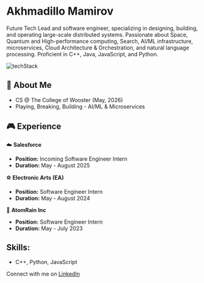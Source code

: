 # Akhmadillo Mamirov
Future Tech Lead and software engineer, specializing in designing, building, and operating large-scale distributed systems. Passionate about Space, Quantum and High-performance computing, Search, AI/ML infrastructure, microservices, Cloud Architecture & Orchestration, and natural language processing. Proficient in C++, Java, JavaScript, and Python.

![techStack](https://github.com/akhmadmamirov/akhmadmamirov/assets/105142060/04914f33-870e-4fd1-9913-be4aff89f716)

## 🐳 About Me
- CS @ The College of Wooster (May, 2026)
- Playing, Breaking, Building - AI/ML & Microservices
  
## 🎮 Experience
☁️ **Salesforce**
   - **Position:** Incoming Software Engineer Intern
   - **Duration:** May - August 2025

⚽ **Electronic Arts (EA)**
   - **Position:** Software Engineer Intern
   - **Duration:** May - August 2024

🌟 **AtomRain Inc**
   - **Position:** Software Engineer Intern
   - **Duration:** May - July 2023

## Skills:
- C++, Python, JavaScript 

Connect with me on [LinkedIn](https://www.linkedin.com/in/akhmadillomamirov/)
